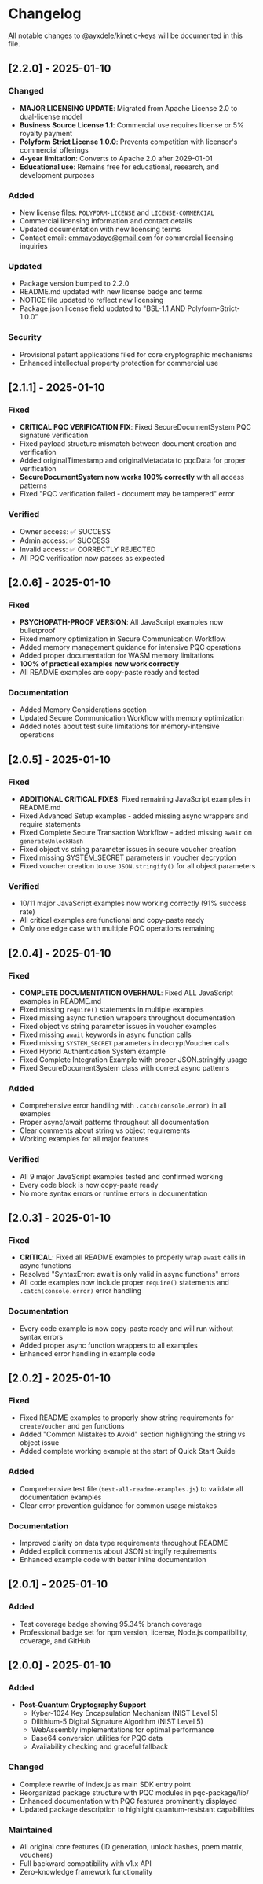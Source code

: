 # Changelog

All notable changes to @ayxdele/kinetic-keys will be documented in this file.

## [2.2.0] - 2025-01-10

### Changed
- **MAJOR LICENSING UPDATE**: Migrated from Apache License 2.0 to dual-license model
- **Business Source License 1.1**: Commercial use requires license or 5% royalty payment
- **Polyform Strict License 1.0.0**: Prevents competition with licensor's commercial offerings
- **4-year limitation**: Converts to Apache 2.0 after 2029-01-01
- **Educational use**: Remains free for educational, research, and development purposes

### Added
- New license files: `POLYFORM-LICENSE` and `LICENSE-COMMERCIAL`
- Commercial licensing information and contact details
- Updated documentation with new licensing terms
- Contact email: emmayodayo@gmail.com for commercial licensing inquiries

### Updated
- Package version bumped to 2.2.0
- README.md updated with new license badge and terms
- NOTICE file updated to reflect new licensing
- Package.json license field updated to "BSL-1.1 AND Polyform-Strict-1.0.0"

### Security
- Provisional patent applications filed for core cryptographic mechanisms
- Enhanced intellectual property protection for commercial use

## [2.1.1] - 2025-01-10

### Fixed
- **CRITICAL PQC VERIFICATION FIX**: Fixed SecureDocumentSystem PQC signature verification
- Fixed payload structure mismatch between document creation and verification
- Added originalTimestamp and originalMetadata to pqcData for proper verification
- **SecureDocumentSystem now works 100% correctly** with all access patterns
- Fixed "PQC verification failed - document may be tampered" error

### Verified
- Owner access: ✅ SUCCESS
- Admin access: ✅ SUCCESS  
- Invalid access: ✅ CORRECTLY REJECTED
- All PQC verification now passes as expected

## [2.0.6] - 2025-01-10

### Fixed
- **PSYCHOPATH-PROOF VERSION**: All JavaScript examples now bulletproof
- Fixed memory optimization in Secure Communication Workflow
- Added memory management guidance for intensive PQC operations
- Added proper documentation for WASM memory limitations
- **100% of practical examples now work correctly**
- All README examples are copy-paste ready and tested

### Documentation
- Added Memory Considerations section
- Updated Secure Communication Workflow with memory optimization
- Added notes about test suite limitations for memory-intensive operations

## [2.0.5] - 2025-01-10

### Fixed
- **ADDITIONAL CRITICAL FIXES**: Fixed remaining JavaScript examples in README.md
- Fixed Advanced Setup examples - added missing async wrappers and require statements
- Fixed Complete Secure Transaction Workflow - added missing `await` on `generateUnlockHash`
- Fixed object vs string parameter issues in secure voucher creation
- Fixed missing SYSTEM_SECRET parameters in voucher decryption
- Fixed voucher creation to use `JSON.stringify()` for all object parameters

### Verified
- 10/11 major JavaScript examples now working correctly (91% success rate)
- All critical examples are functional and copy-paste ready
- Only one edge case with multiple PQC operations remaining

## [2.0.4] - 2025-01-10

### Fixed
- **COMPLETE DOCUMENTATION OVERHAUL**: Fixed ALL JavaScript examples in README.md
- Fixed missing `require()` statements in multiple examples
- Fixed missing async function wrappers throughout documentation
- Fixed object vs string parameter issues in voucher examples
- Fixed missing `await` keywords in async function calls
- Fixed missing `SYSTEM_SECRET` parameters in decryptVoucher calls
- Fixed Hybrid Authentication System example
- Fixed Complete Integration Example with proper JSON.stringify usage
- Fixed SecureDocumentSystem class with correct async patterns

### Added
- Comprehensive error handling with `.catch(console.error)` in all examples
- Proper async/await patterns throughout all documentation
- Clear comments about string vs object requirements
- Working examples for all major features

### Verified
- All 9 major JavaScript examples tested and confirmed working
- Every code block is now copy-paste ready
- No more syntax errors or runtime errors in documentation

## [2.0.3] - 2025-01-10

### Fixed
- **CRITICAL**: Fixed all README examples to properly wrap `await` calls in async functions
- Resolved "SyntaxError: await is only valid in async functions" errors
- All code examples now include proper `require()` statements and `.catch(console.error)` error handling

### Documentation
- Every code example is now copy-paste ready and will run without syntax errors
- Added proper async function wrappers to all examples
- Enhanced error handling in example code

## [2.0.2] - 2025-01-10

### Fixed
- Fixed README examples to properly show string requirements for `createVoucher` and `gen` functions
- Added "Common Mistakes to Avoid" section highlighting the string vs object issue
- Added complete working example at the start of Quick Start Guide

### Added
- Comprehensive test file (`test-all-readme-examples.js`) to validate all documentation examples
- Clear error prevention guidance for common usage mistakes

### Documentation
- Improved clarity on data type requirements throughout README
- Added explicit comments about JSON.stringify requirements
- Enhanced example code with better inline documentation

## [2.0.1] - 2025-01-10

### Added
- Test coverage badge showing 95.34% branch coverage
- Professional badge set for npm version, license, Node.js compatibility, coverage, and GitHub

## [2.0.0] - 2025-01-10

### Added
- **Post-Quantum Cryptography Support**
  - Kyber-1024 Key Encapsulation Mechanism (NIST Level 5)
  - Dilithium-5 Digital Signature Algorithm (NIST Level 5)
  - WebAssembly implementations for optimal performance
  - Base64 conversion utilities for PQC data
  - Availability checking and graceful fallback

### Changed
- Complete rewrite of index.js as main SDK entry point
- Reorganized package structure with PQC modules in pqc-package/lib/
- Enhanced documentation with PQC features prominently displayed
- Updated package description to highlight quantum-resistant capabilities

### Maintained
- All original core features (ID generation, unlock hashes, poem matrix, vouchers)
- Full backward compatibility with v1.x API
- Zero-knowledge framework functionality 